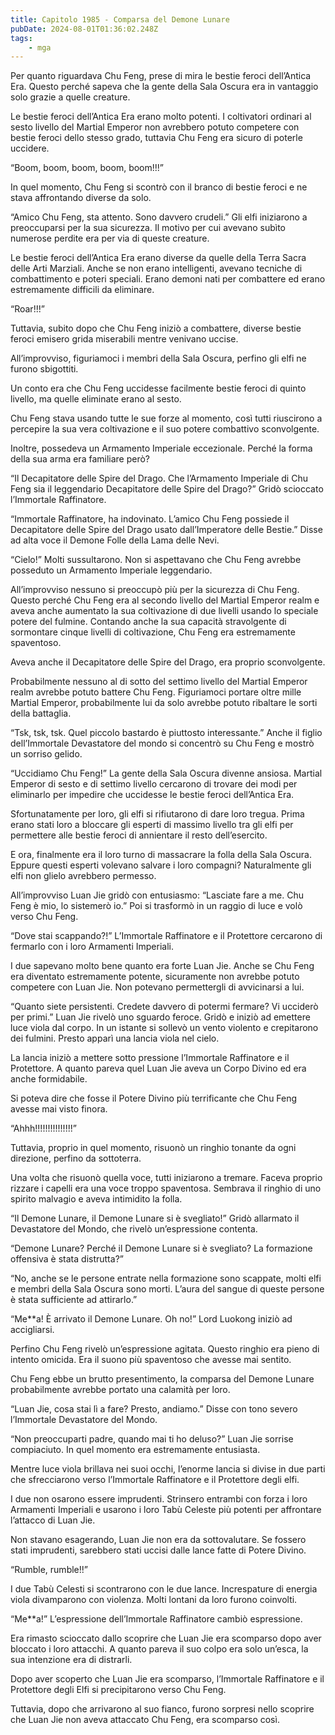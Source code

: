 ```yaml
---
title: Capitolo 1985 - Comparsa del Demone Lunare
pubDate: 2024-08-01T01:36:02.248Z
tags:
    - mga
---
```



Per quanto riguardava Chu Feng, prese di mira le bestie feroci dell’Antica Era. Questo perché sapeva che la gente della Sala Oscura era in vantaggio solo grazie a quelle creature.

Le bestie feroci dell’Antica Era erano molto potenti. I coltivatori ordinari al sesto livello del Martial Emperor non avrebbero potuto competere con bestie feroci dello stesso grado, tuttavia Chu Feng era sicuro di poterle uccidere.

“Boom, boom, boom, boom, boom!!!”

In quel momento, Chu Feng si scontrò con il branco di bestie feroci e ne stava affrontando diverse da solo.

“Amico Chu Feng, sta attento. Sono davvero crudeli.” Gli elfi iniziarono a preoccuparsi per la sua sicurezza. Il motivo per cui avevano subìto numerose perdite era per via di queste creature.

Le bestie feroci dell’Antica Era erano diverse da quelle della Terra Sacra delle Arti Marziali. Anche se non erano intelligenti, avevano tecniche di combattimento e poteri speciali. Erano demoni nati per combattere ed erano estremamente difficili da eliminare.

“Roar!!!”

Tuttavia, subito dopo che Chu Feng iniziò a combattere, diverse bestie feroci emisero grida miserabili mentre venivano uccise.

All’improvviso, figuriamoci i membri della Sala Oscura, perfino gli elfi ne furono sbigottiti.

Un conto era che Chu Feng uccidesse facilmente bestie feroci di quinto livello, ma quelle eliminate erano al sesto.

Chu Feng stava usando tutte le sue forze al momento, così tutti riuscirono a percepire la sua vera coltivazione e il suo potere combattivo sconvolgente.

Inoltre, possedeva un Armamento Imperiale eccezionale. Perché la forma della sua arma era familiare però?

“Il Decapitatore delle Spire del Drago. Che l’Armamento Imperiale di Chu Feng sia il leggendario Decapitatore delle Spire del Drago?” Gridò scioccato l’Immortale Raffinatore.

“Immortale Raffinatore, ha indovinato. L’amico Chu Feng possiede il Decapitatore delle Spire del Drago usato dall’Imperatore delle Bestie.” Disse ad alta voce il Demone Folle della Lama delle Nevi.

“Cielo!” Molti sussultarono. Non si aspettavano che Chu Feng avrebbe posseduto un Armamento Imperiale leggendario.

All’improvviso nessuno si preoccupò più per la sicurezza di Chu Feng. Questo perché Chu Feng era al secondo livello del Martial Emperor realm e aveva anche aumentato la sua coltivazione di due livelli usando lo speciale potere del fulmine. Contando anche la sua capacità stravolgente di sormontare cinque livelli di coltivazione, Chu Feng era estremamente spaventoso.

Aveva anche il Decapitatore delle Spire del Drago, era proprio sconvolgente.

Probabilmente nessuno al di sotto del settimo livello del Martial Emperor realm avrebbe potuto battere Chu Feng. Figuriamoci portare oltre mille Martial Emperor, probabilmente lui da solo avrebbe potuto ribaltare le sorti della battaglia.

“Tsk, tsk, tsk. Quel piccolo bastardo è piuttosto interessante.” Anche il figlio dell’Immortale Devastatore del mondo si concentrò su Chu Feng e mostrò un sorriso gelido.

“Uccidiamo Chu Feng!” La gente della Sala Oscura divenne ansiosa. Martial Emperor di sesto e di settimo livello cercarono di trovare dei modi per eliminarlo per impedire che uccidesse le bestie feroci dell’Antica Era.

Sfortunatamente per loro, gli elfi si rifiutarono di dare loro tregua. Prima erano stati loro a bloccare gli esperti di massimo livello tra gli elfi per permettere alle bestie feroci di annientare il resto dell’esercito.

E ora, finalmente era il loro turno di massacrare la folla della Sala Oscura. Eppure questi esperti volevano salvare i loro compagni? Naturalmente gli elfi non glielo avrebbero permesso.

All’improvviso Luan Jie gridò con entusiasmo: “Lasciate fare a me. Chu Feng è mio, lo sistemerò io.” Poi si trasformò in un raggio di luce e volò verso Chu Feng.

“Dove stai scappando?!” L’Immortale Raffinatore e il Protettore cercarono di fermarlo con i loro Armamenti Imperiali.

I due sapevano molto bene quanto era forte Luan Jie. Anche se Chu Feng era diventato estremamente potente, sicuramente non avrebbe potuto competere con Luan Jie. Non potevano permettergli di avvicinarsi a lui.

“Quanto siete persistenti. Credete davvero di potermi fermare? Vi ucciderò per primi.” Luan Jie rivelò uno sguardo feroce. Gridò e iniziò ad emettere luce viola dal corpo. In un istante si sollevò un vento violento e crepitarono dei fulmini. Presto apparì una lancia viola nel cielo.

La lancia iniziò a mettere sotto pressione l’Immortale Raffinatore e il Protettore. A quanto pareva quel Luan Jie aveva un Corpo Divino ed era anche formidabile.

Si poteva dire che fosse il Potere Divino più terrificante che Chu Feng avesse mai visto finora.

“Ahhh!!!!!!!!!!!!!!!”

Tuttavia, proprio in quel momento, risuonò un ringhio tonante da ogni direzione, perfino da sottoterra.

Una volta che risuonò quella voce, tutti iniziarono a tremare. Faceva proprio rizzare i capelli era una voce troppo spaventosa. Sembrava il ringhio di uno spirito malvagio e aveva intimidito la folla.

“Il Demone Lunare, il Demone Lunare si è svegliato!” Gridò allarmato il Devastatore del Mondo, che rivelò un’espressione contenta.

“Demone Lunare? Perché il Demone Lunare si è svegliato? La formazione offensiva è stata distrutta?”

“No, anche se le persone entrate nella formazione sono scappate, molti elfi e membri della Sala Oscura sono morti. L’aura del sangue di queste persone è stata sufficiente ad attirarlo.”

“Me**a! È arrivato il Demone Lunare. Oh no!” Lord Luokong iniziò ad accigliarsi.

Perfino Chu Feng rivelò un’espressione agitata. Questo ringhio era pieno di intento omicida. Era il suono più spaventoso che avesse mai sentito.

Chu Feng ebbe un brutto presentimento, la comparsa del Demone Lunare probabilmente avrebbe portato una calamità per loro.

“Luan Jie, cosa stai lì a fare? Presto, andiamo.” Disse con tono severo l’Immortale Devastatore del Mondo.

“Non preoccuparti padre, quando mai ti ho deluso?” Luan Jie sorrise compiaciuto. In quel momento era estremamente entusiasta.

Mentre luce viola brillava nei suoi occhi, l’enorme lancia si divise in due parti che sfrecciarono verso l’Immortale Raffinatore e il Protettore degli elfi.

I due non osarono essere imprudenti. Strinsero entrambi con forza i loro Armamenti Imperiali e usarono i loro Tabù Celeste più potenti per affrontare l’attacco di Luan Jie.

Non stavano esagerando, Luan Jie non era da sottovalutare. Se fossero stati imprudenti, sarebbero stati uccisi dalle lance fatte di Potere Divino.

“Rumble, rumble!!”

I due Tabù Celesti si scontrarono con le due lance. Increspature di energia viola divamparono con violenza. Molti lontani da loro furono coinvolti.

“Me**a!” L’espressione dell’Immortale Raffinatore cambiò espressione.

Era rimasto scioccato dallo scoprire che Luan Jie era scomparso dopo aver bloccato i loro attacchi. A quanto pareva il suo colpo era solo un’esca, la sua intenzione era di distrarli.

Dopo aver scoperto che Luan Jie era scomparso, l’Immortale Raffinatore e il Protettore degli Elfi si precipitarono verso Chu Feng.

Tuttavia, dopo che arrivarono al suo fianco, furono sorpresi nello scoprire che Luan Jie non aveva attaccato Chu Feng, era scomparso così.


